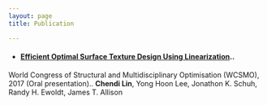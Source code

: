 ```yaml
---
layout: page
title: Publication

---
```



- #### [Efficient Optimal Surface Texture Design Using Linearization](https://link.springer.com/chapter/10.1007/978-3-319-67988-4_48)..
World Congress of Structural and Multidisciplinary Optimisation (WCSMO), 2017 (Oral presentation)..
**Chendi Lin**, Yong Hoon Lee, Jonathon K. Schuh, Randy H. Ewoldt, James T. Allison


